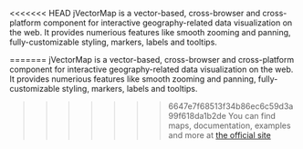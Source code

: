 <<<<<<< HEAD
jVectorMap is a vector-based, cross-browser and cross-platform component for interactive geography-related data visualization on the web. It provides numerious features like smooth zooming and panning, fully-customizable styling, markers, labels and tooltips.

=======
jVectorMap is a vector-based, cross-browser and cross-platform component for interactive geography-related data visualization on the web. It provides numerious features like smooth zooming and panning, fully-customizable styling, markers, labels and tooltips.

>>>>>>> 6647e7f68513f34b86ec6c59d3a99f618da1b2de
You can find maps, documentation, examples and more at [the official site](http://jvectormap.com/)